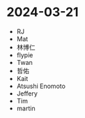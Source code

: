 # 2024-03-21

- RJ
- Mat
- 林博仁
- flypie
- Twan
- 哲佑
- Kait
- Atsushi Enomoto
- Jeffery
- Tim
- martin
